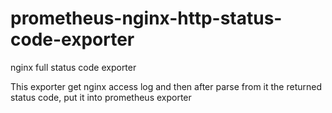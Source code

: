 # prometheus-nginx-http-status-code-exporter
nginx full status code exporter

This exporter get nginx access log and then after parse from it the returned status code, put it into prometheus exporter 
